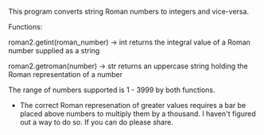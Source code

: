 This program converts string Roman numbers to integers and vice-versa.

Functions:

roman2.getint(roman_number) -> int
	returns the integral value of a Roman number supplied as a string

roman2.getroman(number) -> str
	returns an uppercase string holding the Roman representation of a number

The range of numbers supported is 1 - 3999 by both functions.
 - The correct Roman represenation of greater values requires a bar be placed
   above numbers to multiply them by a thousand. I haven't figured out a way to do
   so. If you can do please share.